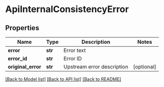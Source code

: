 # ApiInternalConsistencyError



## Properties
Name | Type | Description | Notes
------------ | ------------- | ------------- | -------------
**error** | **str** | Error text | 
**error_id** | **str** | Error ID | 
**original_error** | **str** | Upstream error description | [optional] 

[[Back to Model list]](../README.md#documentation-for-models) [[Back to API list]](../README.md#documentation-for-api-endpoints) [[Back to README]](../README.md)


